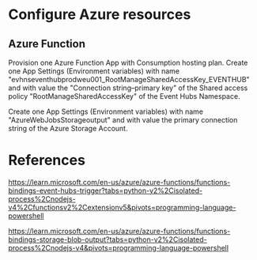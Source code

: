 # Configure Azure resources

## Azure Function

Provision one Azure Function App with Consumption hosting plan.
Create one App Settings (Environment variables) with name "evhnseventhubprodweu001_RootManageSharedAccessKey_EVENTHUB" and 
with value the "Connection string–primary key" of the Shared access policy "RootManageSharedAccessKey" of the Event Hubs Namespace.

Create one App Settings (Environment variables) with name "AzureWebJobsStorageoutput" and with value the primary connection string of the 
Azure Storage Account.

# References

https://learn.microsoft.com/en-us/azure/azure-functions/functions-bindings-event-hubs-trigger?tabs=python-v2%2Cisolated-process%2Cnodejs-v4%2Cfunctionsv2%2Cextensionv5&pivots=programming-language-powershell

https://learn.microsoft.com/en-us/azure/azure-functions/functions-bindings-storage-blob-output?tabs=python-v2%2Cisolated-process%2Cnodejs-v4&pivots=programming-language-powershell
